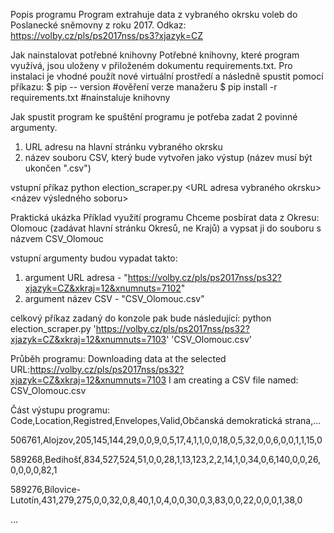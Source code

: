 Popis programu
Program extrahuje data z vybraného okrsku voleb do Poslanecké sněmovny z roku 2017. Odkaz: https://volby.cz/pls/ps2017nss/ps3?xjazyk=CZ

Jak nainstalovat potřebné knihovny
Potřebné knihovny, které program využívá, jsou uloženy v přiloženém dokumentu requirements.txt. Pro instalaci je vhodné použít nové virtuální prostředí a následně spustit pomocí příkazu:
$ pip -- version                        #ověření verze manažeru
$ pip install -r requirements.txt       #nainstaluje knihovny

Jak spustit program
ke spuštění programu je potřeba zadat 2 povinné argumenty.
1. URL adresu na hlavní stránku vybraného okrsku
2. název souboru CSV, který bude vytvořen jako výstup (název musí být ukončen ".csv")

vstupní příkaz
python election_scraper.py <URL adresa vybraného okrsku> <název výsledného soboru>

Praktická ukázka
Příklad využití programu
Chceme posbírat data z Okresu: Olomouc (zadávat hlavní stránku Okresů, ne Krajů) a vypsat ji do souboru s názvem CSV_Olomouc

vstupní argumenty budou vypadat takto:
1. argument URL adresa - "https://volby.cz/pls/ps2017nss/ps32?xjazyk=CZ&xkraj=12&xnumnuts=7102"
2. argument název CSV - "CSV_Olomouc.csv"

celkový příkaz zadaný do konzole pak bude následující:
python election_scraper.py 'https://volby.cz/pls/ps2017nss/ps32?xjazyk=CZ&xkraj=12&xnumnuts=7103' 'CSV_Olomouc.csv'

Průběh programu:
Downloading data at the selected URL:https://volby.cz/pls/ps2017nss/ps32?xjazyk=CZ&xkraj=12&xnumnuts=7103
I am creating a CSV file named: CSV_Olomouc.csv

Část výstupu programu:
Code,Location,Registred,Envelopes,Valid,Občanská demokratická strana,...

506761,Alojzov,205,145,144,29,0,0,9,0,5,17,4,1,1,0,0,18,0,5,32,0,0,6,0,0,1,1,15,0

589268,Bedihošť,834,527,524,51,0,0,28,1,13,123,2,2,14,1,0,34,0,6,140,0,0,26,0,0,0,0,82,1

589276,Bílovice-Lutotín,431,279,275,0,0,32,0,8,40,1,0,4,0,0,30,0,3,83,0,0,22,0,0,0,1,38,0

...
